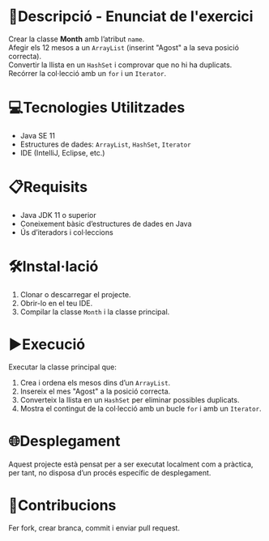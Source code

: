 # 📄Descripció - Enunciat de l'exercici

Crear la classe **Month** amb l’atribut `name`.  
Afegir els 12 mesos a un `ArrayList` (inserint "Agost" a la seva posició correcta).  
Convertir la llista en un `HashSet` i comprovar que no hi ha duplicats.  
Recórrer la col·lecció amb un `for` i un `Iterator`.


# 💻Tecnologies Utilitzades

- Java SE 11  
- Estructures de dades: `ArrayList`, `HashSet`, `Iterator`  
- IDE (IntelliJ, Eclipse, etc.)

# 📋Requisits

- Java JDK 11 o superior  
- Coneixement bàsic d’estructures de dades en Java  
- Ús d’iteradors i col·leccions

# 🛠️Instal·lació

1. Clonar o descarregar el projecte.  
2. Obrir-lo en el teu IDE.  
3. Compilar la classe `Month` i la classe principal.

# ▶️Execució

Executar la classe principal que:

1. Crea i ordena els mesos dins d’un `ArrayList`.  
2. Insereix el mes "Agost" a la posició correcta.  
3. Converteix la llista en un `HashSet` per eliminar possibles duplicats.  
4. Mostra el contingut de la col·lecció amb un bucle `for` i amb un `Iterator`.

# 🌐Desplegament

Aquest projecte està pensat per a ser executat localment com a pràctica, per tant, no disposa d’un procés específic de desplegament.

# 🤝Contribucions

Fer fork, crear branca, commit i enviar pull request.
